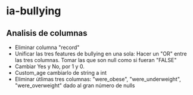 # ia-bullying

## Analisis de columnas

- Eliminar columna "record"
- Unificar las tres features de bullying en una sola: Hacer un "OR" entre las tres columnas. Tomar las que son null como si fueran "FALSE"
- Cambiar Yes y No, por 1 y 0.
- Custom_age cambiarlo de string a int
- Eliminar útlimas tres columnas: "were_obese", "were_underweight", "were_overweight" dado al gran número de nulls
